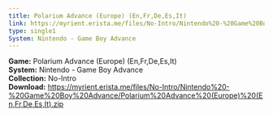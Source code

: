 ```yaml
---
title: Polarium Advance (Europe) (En,Fr,De,Es,It)
link: https://myrient.erista.me/files/No-Intro/Nintendo%20-%20Game%20Boy%20Advance/Polarium%20Advance%20(Europe)%20(En,Fr,De,Es,It).zip
type: single1
System: Nintendo - Game Boy Advance
---
```

<b>Game:</b> Polarium Advance (Europe) (En,Fr,De,Es,It)<br>
<b>System:</b> Nintendo - Game Boy Advance<br>
<b>Collection:</b> No-Intro<br>
<b>Download:</b> https://myrient.erista.me/files/No-Intro/Nintendo%20-%20Game%20Boy%20Advance/Polarium%20Advance%20(Europe)%20(En,Fr,De,Es,It).zip